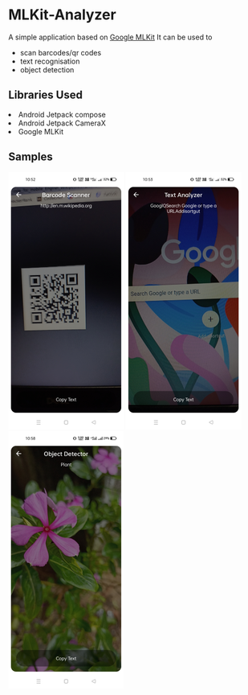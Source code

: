# MLKit-Analyzer
A simple application based on <a href = "https://developers.google.com/ml-kit">Google MLKit</a>
It can be used to
- scan barcodes/qr codes
- text recognisation
- object detection

## Libraries Used
<li>Android Jetpack compose</li>
<li>Android Jetpack CameraX</li>
<li>Google MLKit</li>

## Samples
<div>
<img src="./samples/Screenshot_2021-09-07-10-52-28-22_10568baaa14d5a528212ad88d8cf73a7.jpg" width="230">
<img src="./samples/Screenshot_2021-09-07-10-53-29-20_10568baaa14d5a528212ad88d8cf73a7.jpg"  width="230">
<img src="./samples/Screenshot_2021-09-07-10-58-35-02_10568baaa14d5a528212ad88d8cf73a7.jpg" width="230">
</div>
